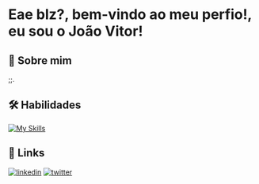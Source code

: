 # Eae blz?, bem-vindo ao meu perfio!, eu sou o João Vitor!

## 🚀 Sobre mim

<p>;;.</p>

## 🛠 Habilidades

[![My Skills](https://skillicons.dev/icons?i=git,html,css,js,ts,react,nextjs,tailwind,nodejs,py,mongodb,cs)](https://skillicons.dev)

## 🔗 Links

[![linkedin](https://img.shields.io/badge/linkedin-0A66C2?style=for-the-badge&logo=linkedin&logoColor=white)](https://www.linkedin.com/in/joaovitorezequiel/)
[![twitter](https://img.shields.io/badge/twitter-1DA1F2?style=for-the-badge&logo=twitter&logoColor=white)](https://twitter.com/Joao_Ezeki)
